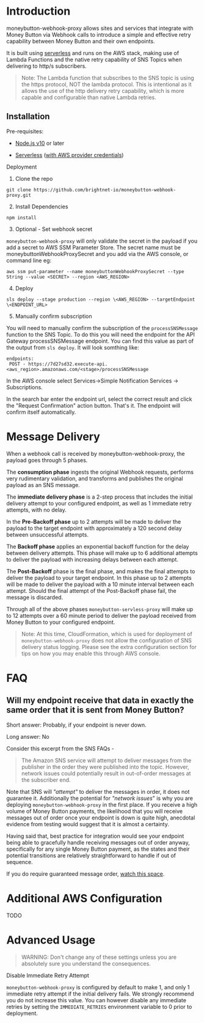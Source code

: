 # Introduction

moneybutton-webhook-proxy allows sites and services that integrate with Money Button via Webhook calls to introduce a simple and effective retry capability between Money Button and their own endpoints.

It is built using [serverless](https://serverless.com) and runs on the AWS stack, making use of Lambda Functions and the native retry capability of SNS Topics when delivering to http/s subscribers.

> Note: The Lambda function that subscribes to the SNS topic is using the https protocol, NOT the lambda protocol. This is intentional as it allows the use of the http delivery retry  capability, which is more capable and configurable than native Lambda retries.



## Installation

Pre-requisites:

- [Node.js v10](https://nodejs.org) or later

- [Serverless](https://serverless.com/framework/docs/getting-started/) ([with AWS provider credentials](https://serverless.com/framework/docs/providers/aws/guide/credentials/))

  

Deployment

1. Clone the repo

```shell
git clone https://github.com/brightnet-io/moneybutton-webhook-proxy.git
```

2. Install Dependencies

```shell
npm install
```

3. Optional - Set webhook secret

`moneybutton-webhook-proxy` will only validate the secret in the payload if you add a secret to AWS SSM Parameter Store.  The secret name must be moneybuttonWebhookProxySecret and you add via the AWS console, or command line eg:

```shell
aws ssm put-parameter --name moneybuttonWebhookProxySecret --type String --value <SECRET> --region <AWS_REGION>
```

4. Deploy

```shell
sls deploy --stage production --region \<AWS_REGION> --targetEndpoint \<ENDPOINT_URL>
```

5. Manually confirm subscription

You will need to manually confirm the subscription of the `processSNSMessage` function to the SNS Topic. To do this you will need the endpoint for the API Gateway processSNSMessage endpoint. You can find this value as part of the output from `sls deploy`. It will look somthing like:

```shell
endpoints:
 POST - https://7d27sd32.execute-api.<aws_region>.amazonaws.com/<stage>/processSNSMessage
```

 

In the AWS console select Services->Simple Notification Services -> Subscriptions. 

In the search bar enter the endpoint url, select the correct result and click the "Request Confirmation" action button. That's it. The endpoint will confirm itself automatically.



# Message Delivery

When a webhook call is received by moneybutton-webhook-proxy, the payload goes through 5 phases.



The **consumption phase** ingests the original Webhook requests, performs very rudimentary validation, and transforms and publishes the original payload as an SNS message.

The **immediate delivery phase** is a 2-step process that includes the initial delivery attempt to your configured endpoint,  as well as 1 immediate retry attempts, with no delay. 

In the **Pre-Backoff phase** up to 2 attempts will be made to deliver the payload to the target endpoint with approximately a 120 second delay between unsuccessful attempts.

The **Backoff phase** applies an exponential backoff function for the delay between delivery attempts. This phase will make up to 6 additional attempts to deliver the payload  with increasing delays between each attempt.

The **Post-Backoff** phase is the final phase, and makes the final attempts to deliver the payload to your target endpoint. In this phase up to 2 attempts will be made to deliver the payload with a 10 minute interval between each attempt. Should the final attempt of the Post-Backoff phase fail, the message is discarded.

Through all of the above phases `moneybutton-servless-proxy` will make up to 12 attempts over a 60 minute period to deliver the payload received from Money Button to your configured endpoint.



> Note: At this time, CloudFormation, which is used for deployment of `moneybutton-webhook-proxy` does not allow the configuration of SNS delivery status logging. Please see the extra configuration section for tips on how you may enable this through AWS console.





# FAQ

## Will my endpoint receive that data in exactly the same order that it is sent from Money Button?

Short answer: Probably, if your endpoint is never down.

Long answer: No

Consider this excerpt from the SNS FAQs - 

> The Amazon SNS service will attempt to deliver messages from the 
> publisher in the order they were published into the topic. However, 
> network issues could potentially result in out-of-order messages at the 
> subscriber end.

Note that SNS will _"attempt"_ to deliver the messages in order, it does not guarantee it. Additionally the potential for _"network issues_" is why you are deploying `moneybutton-webhook-proxy` in the first place. If you receive a high volume of Money Button payments, the likelihood that you will receive messages out of order once your endpoint is down is quite high, anecdotal evidence from testing would suggest that it is almost a certainty.

Having said that, best practice for integration would see your endpoint being able to gracefully handle receiving messages out of order anyway,  specifically for any single Money Button payment, as the states and their potential transitions are relatively straightforward to handle if out of sequence.

If you do require guaranteed message order, [watch this space](https://github.com/brightnet-io/moneybutton-serverless-broker).



# Additional AWS Configuration

TODO



# Advanced Usage

> WARNING: Don't change any of these settings unless you are absolutely sure you understand the consequences.

Disable Immediate Retry Attempt

 `moneybutton-webhook-proxy` is configured by default to make 1, and only 1 immediate retry attempt if the initial delivery fails. We strongly recommend you do not increase this value. You can however disable any immediate retries by setting the `IMMEDIATE_RETRIES` environment variable to 0 prior to deployment.

```

```

```

```